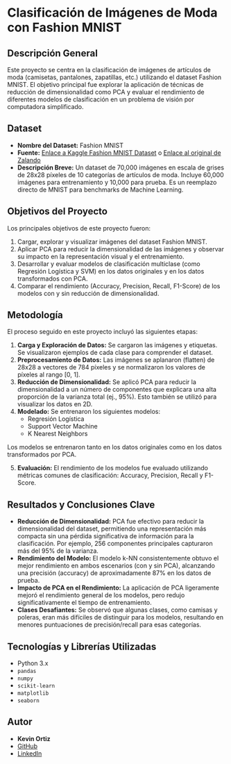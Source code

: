# Clasificación de Imágenes de Moda con Fashion MNIST

## Descripción General

Este proyecto se centra en la clasificación de imágenes de artículos de moda (camisetas, pantalones, zapatillas, etc.) utilizando el dataset Fashion MNIST. El objetivo principal fue explorar la aplicación de técnicas de reducción de dimensionalidad como PCA y evaluar el rendimiento de diferentes modelos de clasificación en un problema de visión por computadora simplificado.

## Dataset

* **Nombre del Dataset:** Fashion MNIST
* **Fuente:** [Enlace a Kaggle Fashion MNIST Dataset](https://www.kaggle.com/datasets/zalando-research/fashionmnist) o [Enlace al original de Zalando](https://github.com/zalandoresearch/fashion-mnist)
* **Descripción Breve:** Un dataset de 70,000 imágenes en escala de grises de 28x28 píxeles de 10 categorías de artículos de moda. Incluye 60,000 imágenes para entrenamiento y 10,000 para prueba. Es un reemplazo directo de MNIST para benchmarks de Machine Learning.

## Objetivos del Proyecto

Los principales objetivos de este proyecto fueron:

1.  Cargar, explorar y visualizar imágenes del dataset Fashion MNIST.
2.  Aplicar PCA para reducir la dimensionalidad de las imágenes y observar su impacto en la representación visual y el entrenamiento.
3.  Desarrollar y evaluar modelos de clasificación multiclase (como Regresión Logística y SVM) en los datos originales y en los datos transformados con PCA.
4.  Comparar el rendimiento (Accuracy, Precision, Recall, F1-Score) de los modelos con y sin reducción de dimensionalidad.

## Metodología

El proceso seguido en este proyecto incluyó las siguientes etapas:

1.  **Carga y Exploración de Datos:** Se cargaron las imágenes y etiquetas. Se visualizaron ejemplos de cada clase para comprender el dataset.
2.  **Preprocesamiento de Datos:** Las imágenes se aplanaron (flatten) de 28x28 a vectores de 784 píxeles y se normalizaron los valores de píxeles al rango [0, 1].
3.  **Reducción de Dimensionalidad:** Se aplicó PCA para reducir la dimensionalidad a un número de componentes que explicara una alta proporción de la varianza total (ej., 95%). Esto también se utilizó para visualizar los datos en 2D.
4.  **Modelado:** Se entrenaron los siguientes modelos:
    * Regresión Logística
    * Support Vector Machine
    * K Nearest Neighbors

Los modelos se entrenaron tanto en los datos originales como en los datos transformados por PCA.

5.  **Evaluación:** El rendimiento de los modelos fue evaluado utilizando métricas comunes de clasificación: Accuracy, Precision, Recall y F1-Score.

## Resultados y Conclusiones Clave

* **Reducción de Dimensionalidad:** PCA fue efectivo para reducir la dimensionalidad del dataset, permitiendo una representación más compacta sin una pérdida significativa de información para la clasificación. Por ejemplo, 256 componentes principales capturaron más del 95% de la varianza.
* **Rendimiento del Modelo:** El modelo k-NN consistentemente obtuvo el mejor rendimiento en ambos escenarios (con y sin PCA), alcanzando una precisión (accuracy) de aproximadamente 87% en los datos de prueba.
* **Impacto de PCA en el Rendimiento:** La aplicación de PCA ligeramente mejoró el rendimiento general de los modelos, pero redujo significativamente el tiempo de entrenamiento.
* **Clases Desafiantes:** Se observó que algunas clases, como camisas y poleras, eran más difíciles de distinguir para los modelos, resultando en menores puntuaciones de precisión/recall para esas categorías.

## Tecnologías y Librerías Utilizadas

* Python 3.x
* `pandas`
* `numpy`
* `scikit-learn`
* `matplotlib`
* `seaborn`

## Autor

* **Kevin Ortiz**
* [GitHub](https://github.com/Kevin2558)
* [LinkedIn](https://www.linkedin.com/in/tu-perfil-linkedin/)
